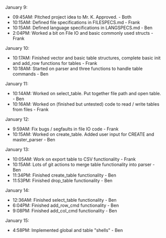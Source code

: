 January 9:
- 09:45AM: Pitched project idea to Mr. K. Approved. - Both
- 10:15AM: Defined file specifications in FILESPECS.md - Frank
- 10:15AM: Defined language specifications in LANGSPECS.md - Ben
- 2:04PM: Worked a bit on File IO and basic commonly used structs - Frank

January 10:
- 10:17AM: Finished vector and basic table structures, complete basic init and add_row functions for tables - Frank
- 10:18AM: Started on parser and three functions to handle table commands - Ben

January 11:
- 10:14AM: Worked on select_table. Put together file path and open table. - Ben
- 10:16AM: Worked on (finished but untested) code to read / write tables from files - Frank

January 12:
- 9:59AM: Fix bugs / segfaults in file IO code - Frank
- 10:15AM: Worked on create_table. Added user input for CREATE and master_parser - Ben

January 13:
- 10:05AM: Work on export table to CSV functionality - Frank
- 10:15AM: Lots of git actions to merge table functionality into parser - Ben
- 11:34PM: Finished create_table functionality - Ben
- 11:53PM: Finished drop_table functionality - Ben

January 14: 
- 12:36AM: Finished select_table functionality - Ben
- 6:04PM: Finished add_row_cmd functionality - Ben
- 9:08PM: Finished add_col_cmd functionality - Ben

January 15: 
- 4:58PM: Implemented global and table "shells" - Ben
